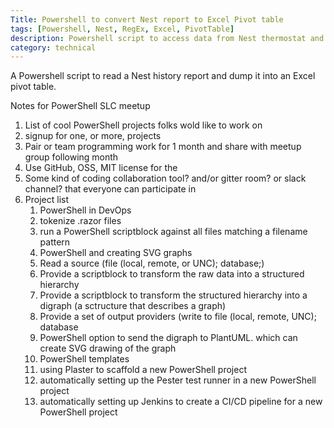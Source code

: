 ```yaml
---
Title: Powershell to convert Nest report to Excel Pivot table
tags: [Powershell, Nest, RegEx, Excel, PivotTable]
description: Powershell script to access data from Nest thermostat and produce an Excel worksheet with Pivot table and graph
category: technical
---
```


A Powershell script to read a Nest history report and dump it into an Excel pivot table.

 Notes for PowerShell SLC meetup
 1) List of cool PowerShell projects folks wold like to work on
 1) signup for one, or more, projects
 1) Pair or team programming work for 1 month and share with meetup group following month
 1) Use GitHub, OSS, MIT license for the 
 1) Some kind of coding collaboration tool? and/or gitter room? or slack channel? that everyone can participate in
 1) Project list
    1) PowerShell in DevOps
	  1) tokenize .razor files
	  1) run a PowerShell scriptblock against all files matching a filename pattern
    1) PowerShell and creating SVG graphs
	  1) Read a source (file (local, remote, or UNC); database;)
	  1) Provide a scriptblock to transform the raw data into a structured hierarchy
	  1) Provide a scriptblock to transform the structured hierarchy into a digraph (a sctructure that describes a graph)
	  1) Provide a set of output providers (write to file (local, remote, UNC); database
	  1) PowerShell option to send the digraph to PlantUML. which can create SVG drawing of the graph 
	1) PowerShell templates
	  1) using Plaster to scaffold a new PowerShell project
	  1) automatically setting up the Pester test runner in a new PowerShell project
	  1) automatically setting up Jenkins to create a CI/CD pipeline for a new PowerShell project

